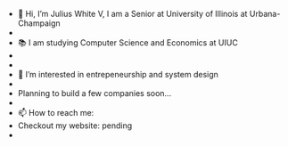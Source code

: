 - 👋 Hi, I’m Julius White V, I am a Senior at University of Illinois at Urbana-Champaign
-         
- 📚 I am studying Computer Science and Economics at UIUC
- 
-    
- 👀 I’m interested in entrepeneurship and system design 
-
- Planning to build a few companies soon...
- 
- 📫 How to reach me:
- Checkout my website: pending
- 
